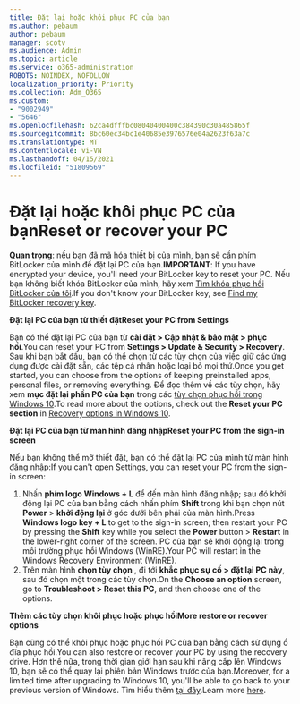 ```yaml
---
title: Đặt lại hoặc khôi phục PC của bạn
ms.author: pebaum
author: pebaum
manager: scotv
ms.audience: Admin
ms.topic: article
ms.service: o365-administration
ROBOTS: NOINDEX, NOFOLLOW
localization_priority: Priority
ms.collection: Adm_O365
ms.custom:
- "9002949"
- "5646"
ms.openlocfilehash: 62ca4dfffbc08040400400c384390c30a485865f
ms.sourcegitcommit: 8bc60ec34bc1e40685e3976576e04a2623f63a7c
ms.translationtype: MT
ms.contentlocale: vi-VN
ms.lasthandoff: 04/15/2021
ms.locfileid: "51809569"
---
```

# <a name="reset-or-recover-your-pc"></a><span data-ttu-id="8e961-102">Đặt lại hoặc khôi phục PC của bạn</span><span class="sxs-lookup"><span data-stu-id="8e961-102">Reset or recover your PC</span></span>

<span data-ttu-id="8e961-103">**Quan trọng**: nếu bạn đã mã hóa thiết bị của mình, bạn sẽ cần phím BitLocker của mình để đặt lại PC của bạn.</span><span class="sxs-lookup"><span data-stu-id="8e961-103">**IMPORTANT**: If you have encrypted your device, you'll need your BitLocker key to reset your PC.</span></span> <span data-ttu-id="8e961-104">Nếu bạn không biết khóa BitLocker của mình, hãy xem [Tìm khóa phục hồi BitLocker của tôi](https://support.microsoft.com/help/4026181/windows-10-find-my-bitlocker-recovery-key).</span><span class="sxs-lookup"><span data-stu-id="8e961-104">If you don't know your BitLocker key, see [Find my BitLocker recovery key](https://support.microsoft.com/help/4026181/windows-10-find-my-bitlocker-recovery-key).</span></span>

<span data-ttu-id="8e961-105">**Đặt lại PC của bạn từ thiết đặt**</span><span class="sxs-lookup"><span data-stu-id="8e961-105">**Reset your PC from Settings**</span></span>

<span data-ttu-id="8e961-106">Bạn có thể đặt lại PC của bạn từ **cài đặt > Cập nhật & bảo mật > phục hồi**.</span><span class="sxs-lookup"><span data-stu-id="8e961-106">You can reset your PC from **Settings > Update & Security > Recovery**.</span></span> <span data-ttu-id="8e961-107">Sau khi bạn bắt đầu, bạn có thể chọn từ các tùy chọn của việc giữ các ứng dụng được cài đặt sẵn, các tệp cá nhân hoặc loại bỏ mọi thứ.</span><span class="sxs-lookup"><span data-stu-id="8e961-107">Once you get started, you can choose from the options of keeping preinstalled apps, personal files, or removing everything.</span></span> <span data-ttu-id="8e961-108">Để đọc thêm về các tùy chọn, hãy xem **mục đặt lại phần PC của bạn** trong các [tùy chọn phục hồi trong Windows 10](https://support.microsoft.com/help/12415/windows-10-recovery-options).</span><span class="sxs-lookup"><span data-stu-id="8e961-108">To read more about the options, check out the **Reset your PC section** in [Recovery options in Windows 10](https://support.microsoft.com/help/12415/windows-10-recovery-options).</span></span>

<span data-ttu-id="8e961-109">**Đặt lại PC của bạn từ màn hình đăng nhập**</span><span class="sxs-lookup"><span data-stu-id="8e961-109">**Reset your PC from the sign-in screen**</span></span>

<span data-ttu-id="8e961-110">Nếu bạn không thể mở thiết đặt, bạn có thể đặt lại PC của mình từ màn hình đăng nhập:</span><span class="sxs-lookup"><span data-stu-id="8e961-110">If you can't open Settings, you can reset your PC from the sign-in screen:</span></span>

1. <span data-ttu-id="8e961-111">Nhấn **phím logo Windows + L** để đến màn hình đăng nhập; sau đó khởi động lại PC của bạn bằng cách nhấn phím **Shift** trong khi bạn chọn nút **Power** > **khởi động lại** ở góc dưới bên phải của màn hình.</span><span class="sxs-lookup"><span data-stu-id="8e961-111">Press **Windows logo key + L** to get to the sign-in screen; then restart your PC by pressing the **Shift** key while you select the **Power** button > **Restart** in the lower-right corner of the screen.</span></span> <span data-ttu-id="8e961-112">PC của bạn sẽ khởi động lại trong môi trường phục hồi Windows (WinRE).</span><span class="sxs-lookup"><span data-stu-id="8e961-112">Your PC will restart in the Windows Recovery Environment (WinRE).</span></span>
2. <span data-ttu-id="8e961-113">Trên màn hình **chọn tùy chọn** , đi tới **khắc phục sự cố > đặt lại PC này**, sau đó chọn một trong các tùy chọn.</span><span class="sxs-lookup"><span data-stu-id="8e961-113">On the **Choose an option** screen, go to **Troubleshoot > Reset this PC**, and then choose one of the options.</span></span>

<span data-ttu-id="8e961-114">**Thêm các tùy chọn khôi phục hoặc phục hồi**</span><span class="sxs-lookup"><span data-stu-id="8e961-114">**More restore or recover options**</span></span>

<span data-ttu-id="8e961-115">Bạn cũng có thể khôi phục hoặc phục hồi PC của bạn bằng cách sử dụng ổ đĩa phục hồi.</span><span class="sxs-lookup"><span data-stu-id="8e961-115">You can also restore or recover your PC by using the recovery drive.</span></span> <span data-ttu-id="8e961-116">Hơn thế nữa, trong thời gian giới hạn sau khi nâng cấp lên Windows 10, bạn sẽ có thể quay lại phiên bản Windows trước của bạn.</span><span class="sxs-lookup"><span data-stu-id="8e961-116">Moreover, for a limited time after upgrading to Windows 10, you'll be able to go back to your previous version of Windows.</span></span> <span data-ttu-id="8e961-117">Tìm hiểu thêm [tại đây](https://support.microsoft.com/help/12415/windows-10-recovery-options).</span><span class="sxs-lookup"><span data-stu-id="8e961-117">Learn more [here](https://support.microsoft.com/help/12415/windows-10-recovery-options).</span></span>
